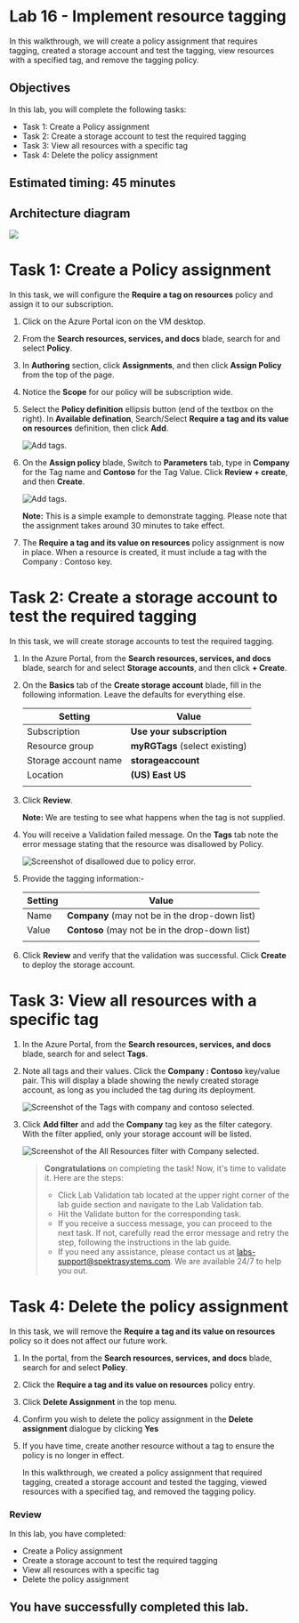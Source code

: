 # Lab 16 - Implement resource tagging

In this walkthrough, we will create a policy assignment that requires tagging, created a storage account and test the tagging, view resources with a specified tag, and remove the tagging policy.

## Objectives

In this lab, you will complete the following tasks:

+ Task 1: Create a Policy assignment
+ Task 2: Create a storage account to test the required tagging
+ Task 3: View all resources with a specific tag
+ Task 4: Delete the policy assignment

## Estimated timing: 45 minutes

## Architecture diagram

![](../images/az900lab16.png)

# Task 1: Create a Policy assignment

In this task, we will configure the **Require a tag on resources** policy and assign it to our subscription. 

1. Click on the Azure Portal icon on the VM desktop.

2. From the **Search resources, services, and docs** blade, search for and select **Policy**.

3. In **Authoring** section, click **Assignments**, and then click **Assign Policy** from the top of the page.

4. Notice the **Scope** for our policy will be subscription wide. 

5. Select the **Policy definition** ellipsis button (end of the textbox on the right). In **Available defination**, Search/Select **Require a tag and its value on resources** definition, then click **Add**.

   ![Add tags.](../images/AZ-900-availabledefination.png)

6. On the **Assign policy** blade, Switch to **Parameters** tab, type in **Company** for the Tag name and **Contoso** for the Tag Value. Click **Review + create**, and then **Create**.

    ![Add tags.](../images/AZ-900lab16.1.png)

    **Note:** This is a simple example to demonstrate tagging. Please note that the assignment takes around 30 minutes to take effect. 
 

7. The **Require a tag and its value on resources** policy assignment is now in place. When a resource is created, it must include a tag with the Company : Contoso key.

# Task 2: Create a storage account to test the required tagging

In this task, we will create storage accounts to test the required tagging. 

1. In the Azure Portal, from the **Search resources, services, and docs** blade, search for and select **Storage accounts**, and then click **+ Create**.

2. On the **Basics** tab of the **Create storage account** blade, fill in the following information. Leave the defaults for everything else.

    | Setting | Value | 
    | --- | --- |
    | Subscription | **Use your subscription** |
    | Resource group | **myRGTags** (select existing) |
    | Storage account name | **storageaccount<inject key="DeploymentID" enableCopy="false"/>** |
    | Location | **(US) East US** |
    | | |


3. Click **Review**. 

    **Note:** We are testing to see what happens when the tag is not supplied. 

4. You will receive a Validation failed message. On the **Tags** tab note the error message stating that the resource was disallowed by Policy. 

    ![Screenshot of disallowed due to policy error.](../images/AZ-900-module-16-storageacc.png)

5. Provide the tagging information:- 

    | Setting | Value | 
    | --- | --- |
    | Name | **Company** (may not be in the drop-down list) |
    | Value| **Contoso** (may not be in the drop-down list) |
    | | |

6. Click **Review** and verify that the validation was successful. Click **Create** to deploy the storage account. 

# Task 3: View all resources with a specific tag

1. In the Azure Portal, from the **Search resources, services, and docs** blade, search for and select **Tags**.

2. Note all tags and their values. Click the **Company : Contoso** key/value pair. This will display a blade showing the newly created storage account, as long as you included the tag during its deployment. 

   ![Screenshot of the Tags with company and contoso selected.](../images/1705.png)

4. Click **Add filter** and add the **Company** tag key as the filter category. With the filter applied, only your storage account will be listed.

    ![Screenshot of the All Resources filter with Company selected.](../images/AZ-900-module-16-tags.png)
       
   > **Congratulations** on completing the task! Now, it's time to validate it. Here are the steps:
   > - Click Lab Validation tab located at the upper right corner of the lab guide section and navigate to the Lab Validation tab.
   > - Hit the Validate button for the corresponding task.
   > - If you receive a success message, you can proceed to the next task. If not, carefully read the error message and retry the step, following the instructions in the lab guide.
   > - If you need any assistance, please contact us at labs-support@spektrasystems.com. We are available 24/7 to help you out.

# Task 4: Delete the policy assignment

In this task, we will remove the **Require a tag and its value on resources** policy so it does not affect our future work. 

1. In the portal, from the **Search resources, services, and docs** blade, search for and select **Policy**.

2. Click the **Require a tag and its value on resources** policy entry.

3. Click **Delete Assignment** in the top menu.

4. Confirm you wish to delete the policy assignment in the **Delete assignment** dialogue by clicking **Yes**

5. If you have time, create another resource without a tag to ensure the policy is no longer in effect.

   In this walkthrough, we created a policy assignment that required tagging, created a storage account and tested the tagging, viewed resources with a specified tag, and removed the tagging policy.

### Review
In this lab, you have completed:
- Create a Policy assignment
- Create a storage account to test the required tagging
- View all resources with a specific tag
- Delete the policy assignment
  
## You have successfully completed this lab.

